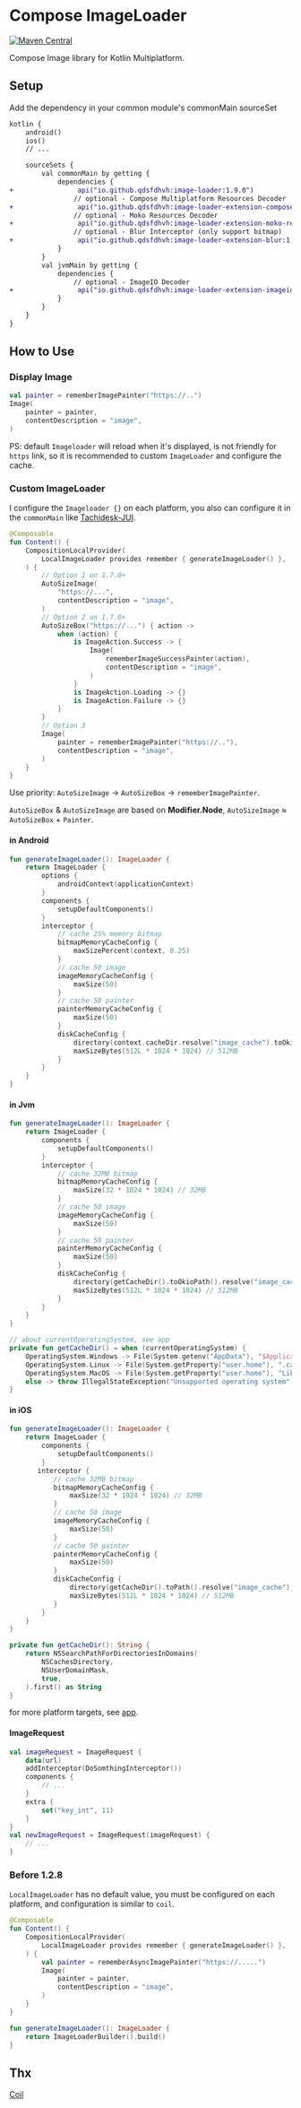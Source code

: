 # Compose ImageLoader
[![Maven Central](https://maven-badges.herokuapp.com/maven-central/io.github.qdsfdhvh/image-loader/badge.svg)](https://maven-badges.herokuapp.com/maven-central/io.github.qdsfdhvh/image-loader)

Compose Image library for Kotlin Multiplatform.

## Setup

Add the dependency in your common module's commonMain sourceSet


```diff title="build.gradle.kts"
kotlin {
    android()
    ios()
    // ...

    sourceSets {
        val commonMain by getting {
            dependencies {
+                api("io.github.qdsfdhvh:image-loader:1.9.0")
                // optional - Compose Multiplatform Resources Decoder
+                api("io.github.qdsfdhvh:image-loader-extension-compose-resources:1.9.0")
                // optional - Moko Resources Decoder
+                api("io.github.qdsfdhvh:image-loader-extension-moko-resources:1.9.0")
                // optional - Blur Interceptor (only support bitmap)
+                api("io.github.qdsfdhvh:image-loader-extension-blur:1.9.0")
            }
        }
        val jvmMain by getting {
            dependencies {
                // optional - ImageIO Decoder
+                api("io.github.qdsfdhvh:image-loader-extension-imageio:1.9.0")
            }
        }
    }
}
```

## How to Use

### Display Image

```kotlin
val painter = rememberImagePainter("https://..")
Image(
    painter = painter,
    contentDescription = "image",
)
```

PS: default `Imageloader` will reload when it's displayed, is not friendly for `https` link, so it is recommended to custom `ImageLoader` and configure the cache.

### Custom ImageLoader

I configure the `Imageloader {}` on each platform, you also can configure it in the `commonMain` like [Tachidesk-JUI](https://github.com/Suwayomi/Tachidesk-JUI/blob/master/presentation/src/commonMain/kotlin/ca/gosyer/jui/ui/base/image/ImageLoaderProvider.kt).

```kotlin
@Composable
fun Content() {
    CompositionLocalProvider(
        LocalImageLoader provides remember { generateImageLoader() },
    ) {
        // Option 1 on 1.7.0+
        AutoSizeImage(
            "https://...",
            contentDescription = "image",
        )
        // Option 2 on 1.7.0+
        AutoSizeBox("https://...") { action ->
            when (action) {
                is ImageAction.Success -> {
                    Image(
                        rememberImageSuccessPainter(action),
                        contentDescription = "image",
                    )
                }
                is ImageAction.Loading -> {}
                is ImageAction.Failure -> {}
            }
        }
        // Option 3
        Image(
            painter = rememberImagePainter("https://.."),
            contentDescription = "image",
        )
    }
}
```

Use priority: `AutoSizeImage` -> `AutoSizeBox` -> `rememberImagePainter`.

`AutoSizeBox` & `AutoSizeImage` are based on **Modifier.Node**, `AutoSizeImage` ≈ `AutoSizeBox` + `Painter`.

#### in Android

```kotlin
fun generateImageLoader(): ImageLoader {
    return ImageLoader {
        options {
            androidContext(applicationContext)
        }
        components {
            setupDefaultComponents()
        }
        interceptor {
            // cache 25% memory bitmap
            bitmapMemoryCacheConfig {
                maxSizePercent(context, 0.25)
            }
            // cache 50 image
            imageMemoryCacheConfig {
                maxSize(50)
            }
            // cache 50 painter
            painterMemoryCacheConfig {
                maxSize(50)
            }
            diskCacheConfig {
                directory(context.cacheDir.resolve("image_cache").toOkioPath())
                maxSizeBytes(512L * 1024 * 1024) // 512MB
            }
        }
    }
}
```

#### in Jvm

```kotlin
fun generateImageLoader(): ImageLoader {
    return ImageLoader {
        components {
            setupDefaultComponents()
        }
        interceptor {
            // cache 32MB bitmap
            bitmapMemoryCacheConfig {
                maxSize(32 * 1024 * 1024) // 32MB
            }
            // cache 50 image
            imageMemoryCacheConfig {
                maxSize(50)
            }
            // cache 50 painter
            painterMemoryCacheConfig {
                maxSize(50)
            }
            diskCacheConfig {
                directory(getCacheDir().toOkioPath().resolve("image_cache"))
                maxSizeBytes(512L * 1024 * 1024) // 512MB
            }
        }
    }
}

// about currentOperatingSystem, see app
private fun getCacheDir() = when (currentOperatingSystem) {
    OperatingSystem.Windows -> File(System.getenv("AppData"), "$ApplicationName/cache")
    OperatingSystem.Linux -> File(System.getProperty("user.home"), ".cache/$ApplicationName")
    OperatingSystem.MacOS -> File(System.getProperty("user.home"), "Library/Caches/$ApplicationName")
    else -> throw IllegalStateException("Unsupported operating system")
}
```

#### in iOS

```kotlin
fun generateImageLoader(): ImageLoader {
    return ImageLoader {
        components {
            setupDefaultComponents()
        }
       interceptor {
           // cache 32MB bitmap
           bitmapMemoryCacheConfig {
               maxSize(32 * 1024 * 1024) // 32MB
           }
           // cache 50 image
           imageMemoryCacheConfig {
               maxSize(50)
           }
           // cache 50 painter
           painterMemoryCacheConfig {
               maxSize(50)
           }
           diskCacheConfig {
               directory(getCacheDir().toPath().resolve("image_cache"))
               maxSizeBytes(512L * 1024 * 1024) // 512MB
           }
        }
    }
}

private fun getCacheDir(): String {
    return NSSearchPathForDirectoriesInDomains(
        NSCachesDirectory,
        NSUserDomainMask,
        true,
    ).first() as String
}

```

for more platform targets, see [app](app/).

#### ImageRequest

```kotlin
val imageRequest = ImageRequest {
    data(url)
    addInterceptor(DoSomthingInterceptor())
    components {
        // ...
    }
    extra {
        set("key_int", 11)
    }
}
val newImageRequest = ImageRequest(imageRequest) {
    // ...
}
```

### Before 1.2.8

`LocalImageLoader` has no default value, you must be configured on each platform, and configuration is similar to `coil`.

```kotlin
@Composable
fun Content() {
    CompositionLocalProvider(
        LocalImageLoader provides remember { generateImageLoader() },
    ) {
        val painter = rememberAsyncImagePainter("https://.....")
        Image(
            painter = painter,
            contentDescription = "image",
        )
    }
}

fun generateImageLoader(): ImageLoader {
    return ImageLoaderBuilder().build()
}
```

## Thx

[Coil](https://github.com/coil-kt/coil)
